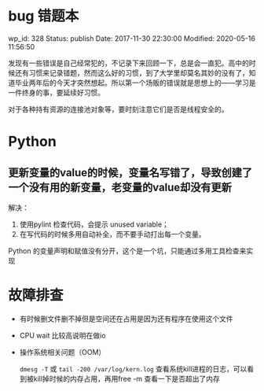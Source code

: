# bug 错题本

wp_id: 328
Status: publish
Date: 2017-11-30 22:30:00
Modified: 2020-05-16 11:56:50


发现有一些错误是自己经常犯的，不记录下来回顾一下，总是会一直犯。高中的时候还有习惯来记录错题，然而这么好的习惯，到了大学里却莫名其妙的没有了，知道毕业两年后的今天才突然想起。所以第一个场贩的错误就是思想上的——学习是一件终身的事，要延续好习惯。

对于各种持有资源的连接池对象等，要时刻注意它们是否是线程安全的。

# Python

## 更新变量的value的时候，变量名写错了，导致创建了一个没有用的新变量，老变量的value却没有更新

解决：

1. 使用pylint 检查代码，会提示 unused variable；
2. 在写代码的时候多用自动补全，而不要手动打出每一个变量。

Python 的变量声明和赋值没有分开，这个是一个坑，只能通过多用工具检查来实现

# 故障排查

* 有时候删文件删不掉但是空间还在占用是因为还有程序在使用这个文件

* CPU wait 比较高说明在做io

* 操作系统相关问题（OOM）

  `dmesg -T` 或 `tail -200 /var/log/kern.log` 查看系统kill进程的日志，可以看到被kill掉时候的内存占用，再用free -m 查看一下是否超出了内存